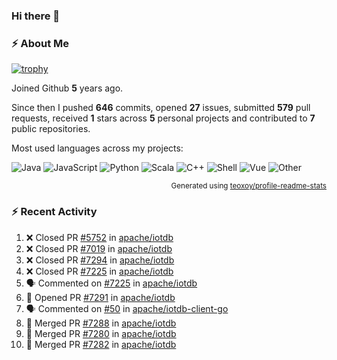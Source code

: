 ### Hi there 👋

### :zap: About Me

[![trophy](https://github-profile-trophy.vercel.app/?username=HTHou&theme=onedark)](https://github.com/ryo-ma/github-profile-trophy)
   
Joined Github **5** years ago.

Since then I pushed **646** commits, opened **27** issues, submitted **579** pull requests, received **1** stars across **5** personal projects and contributed to **7** public repositories.

Most used languages across my projects:

![Java](https://img.shields.io/static/v1?style=flat-square&label=%E2%A0%80&color=555&labelColor=%23b07219&message=Java%EF%B8%B194.4%25)
![JavaScript](https://img.shields.io/static/v1?style=flat-square&label=%E2%A0%80&color=555&labelColor=%23f1e05a&message=JavaScript%EF%B8%B11.4%25)
![Python](https://img.shields.io/static/v1?style=flat-square&label=%E2%A0%80&color=555&labelColor=%233572A5&message=Python%EF%B8%B10.7%25)
![Scala](https://img.shields.io/static/v1?style=flat-square&label=%E2%A0%80&color=555&labelColor=%23c22d40&message=Scala%EF%B8%B10.6%25)
![C++](https://img.shields.io/static/v1?style=flat-square&label=%E2%A0%80&color=555&labelColor=%23f34b7d&message=C%2B%2B%EF%B8%B10.6%25)
![Shell](https://img.shields.io/static/v1?style=flat-square&label=%E2%A0%80&color=555&labelColor=%2389e051&message=Shell%EF%B8%B10.4%25)
![Vue](https://img.shields.io/static/v1?style=flat-square&label=%E2%A0%80&color=555&labelColor=%2341b883&message=Vue%EF%B8%B10.3%25)
![Other](https://img.shields.io/static/v1?style=flat-square&label=%E2%A0%80&color=555&labelColor=%23ededed&message=Other%EF%B8%B11.2%25)

<p align="right"><sub>Generated using <a href="https://github.com/marketplace/actions/profile-readme-stats">teoxoy/profile-readme-stats</a></sub></p>


<!--![](https://github.com/HTHou/HTHou/blob/output/github-contribution-grid-snake.svg)-->

<!--![Haonan Hou's github stats](https://github-readme-stats.vercel.app/api?username=HTHou&count_private=true&show_icons=true&theme=onedark)-->

<!--![Haonan Hou's wakatime stats](https://github-readme-stats.vercel.app/api/wakatime?username=HTHou&layout=compact&theme=onedark)-->

<!--![Top Langs](https://github-readme-stats.vercel.app/api/top-langs/?username=HTHou&theme=onedark&layout=compact)-->

### :zap: Recent Activity
<!--START_SECTION:activity-->
1. ❌ Closed PR [#5752](https://github.com/apache/iotdb/pull/5752) in [apache/iotdb](https://github.com/apache/iotdb)
2. ❌ Closed PR [#7019](https://github.com/apache/iotdb/pull/7019) in [apache/iotdb](https://github.com/apache/iotdb)
3. ❌ Closed PR [#7294](https://github.com/apache/iotdb/pull/7294) in [apache/iotdb](https://github.com/apache/iotdb)
4. ❌ Closed PR [#7225](https://github.com/apache/iotdb/pull/7225) in [apache/iotdb](https://github.com/apache/iotdb)
5. 🗣 Commented on [#7225](https://github.com/apache/iotdb/issues/7225) in [apache/iotdb](https://github.com/apache/iotdb)
6. 💪 Opened PR [#7291](https://github.com/apache/iotdb/pull/7291) in [apache/iotdb](https://github.com/apache/iotdb)
7. 🗣 Commented on [#50](https://github.com/apache/iotdb-client-go/issues/50) in [apache/iotdb-client-go](https://github.com/apache/iotdb-client-go)
8. 🎉 Merged PR [#7288](https://github.com/apache/iotdb/pull/7288) in [apache/iotdb](https://github.com/apache/iotdb)
9. 🎉 Merged PR [#7280](https://github.com/apache/iotdb/pull/7280) in [apache/iotdb](https://github.com/apache/iotdb)
10. 🎉 Merged PR [#7282](https://github.com/apache/iotdb/pull/7282) in [apache/iotdb](https://github.com/apache/iotdb)
<!--END_SECTION:activity-->

<!--
**HTHou/HTHou** is a ✨ _special_ ✨ repository because its `README.md` (this file) appears on your GitHub profile.

Here are some ideas to get you started:

- 🔭 I’m currently working on ...
- 🌱 I’m currently learning ...
- 👯 I’m looking to collaborate on ...
- 🤔 I’m looking for help with ...
- 💬 Ask me about ...
- 📫 How to reach me: ...
- 😄 Pronouns: ...
- ⚡ Fun fact: ...
-->
